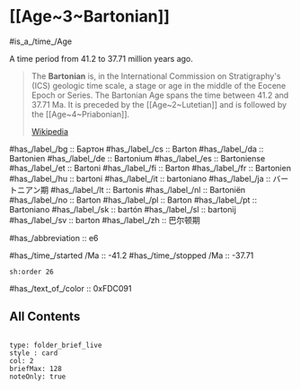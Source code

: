 # [[Age~3~Bartonian]] 

#is_a_/time_/Age 

A time period from 41.2 to 37.71 million years ago. 

> The **Bartonian** is, in the International Commission on Stratigraphy's (ICS) geologic time scale, a stage or age in the middle of the Eocene Epoch or Series. The Bartonian Age spans the time between 41.2 and 37.71 Ma. It is preceded by the [[Age~2~Lutetian]] and is followed by the [[Age~4~Priabonian]].
>
> [Wikipedia](https://en.wikipedia.org/wiki/Bartonian)

#has_/label_/bg  :: Бартон
#has_/label_/cs  :: Barton
#has_/label_/da  :: Bartonien
#has_/label_/de  :: Bartonium
#has_/label_/es  :: Bartoniense
#has_/label_/et  :: Bartoni
#has_/label_/fi  :: Barton
#has_/label_/fr  :: Bartonien
#has_/label_/hu  :: bartoni
#has_/label_/it  :: bartoniano
#has_/label_/ja  :: バートニアン期
#has_/label_/lt  :: Bartonis
#has_/label_/nl  :: Bartoniën
#has_/label_/no  :: Barton
#has_/label_/pl  :: Barton
#has_/label_/pt  :: Bartoniano
#has_/label_/sk  :: bartón
#has_/label_/sl  :: bartonij
#has_/label_/sv  :: barton
#has_/label_/zh  :: 巴尔顿期

#has_/abbreviation :: e6

#has_/time_/started /Ma :: -41.2
#has_/time_/stopped /Ma :: -37.71

    sh:order 26 

#has_/text_of_/color :: 0xFDC091

## All Contents

```folderv
```

```ccard
type: folder_brief_live
style : card
col: 2
briefMax: 128
noteOnly: true
```


